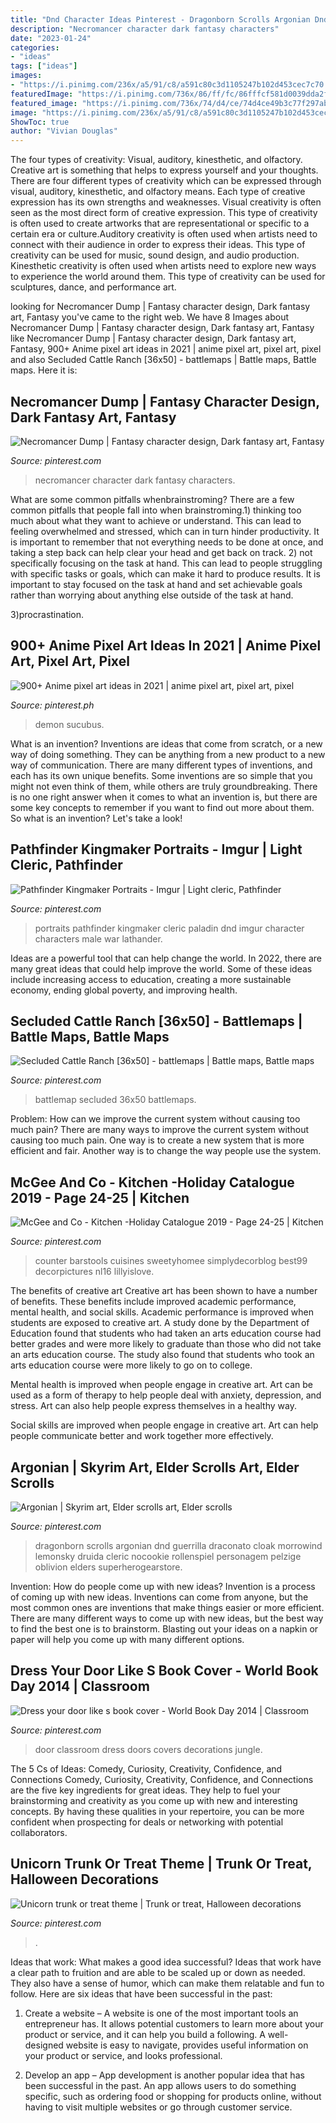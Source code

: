 ```yaml
---
title: "Dnd Character Ideas Pinterest - Dragonborn Scrolls Argonian Dnd Guerrilla Draconato Cloak Morrowind Lemonsky Druida Cleric Nocookie Rollenspiel Personagem Pelzige Oblivion Elders Superherogearstore"
description: "Necromancer character dark fantasy characters"
date: "2023-01-24"
categories:
- "ideas"
tags: ["ideas"]
images:
- "https://i.pinimg.com/236x/a5/91/c8/a591c80c3d1105247b102d453cec7c70.jpg"
featuredImage: "https://i.pinimg.com/736x/86/ff/fc/86fffcf581d0039dda2f8a08ab185375.jpg"
featured_image: "https://i.pinimg.com/736x/74/d4/ce/74d4ce49b3c77f297abc82b2b93c256b.jpg"
image: "https://i.pinimg.com/236x/a5/91/c8/a591c80c3d1105247b102d453cec7c70.jpg"
ShowToc: true
author: "Vivian Douglas"
---
```



The four types of creativity: Visual, auditory, kinesthetic, and olfactory.
Creative art is something that helps to express yourself and your thoughts. There are four different types of creativity which can be expressed through visual, auditory, kinesthetic, and olfactory means. Each type of creative expression has its own strengths and weaknesses. Visual creativity is often seen as the most direct form of creative expression. This type of creativity is often used to create artworks that are representational or specific to a certain era or culture.Auditory creativity is often used when artists need to connect with their audience in order to express their ideas. This type of creativity can be used for music, sound design, and audio production. Kinesthetic creativity is often used when artists need to explore new ways to experience the world around them. This type of creativity can be used for sculptures, dance, and performance art.

	

		
looking for Necromancer Dump | Fantasy character design, Dark fantasy art, Fantasy you've came to the right web. We have 8 Images about Necromancer Dump | Fantasy character design, Dark fantasy art, Fantasy like Necromancer Dump | Fantasy character design, Dark fantasy art, Fantasy, 900+ Anime pixel art ideas in 2021 | anime pixel art, pixel art, pixel and also Secluded Cattle Ranch [36x50] - battlemaps | Battle maps, Battle maps. Here it is:
		
    
## Necromancer Dump | Fantasy Character Design, Dark Fantasy Art, Fantasy

<img loading=lazy src="https://i.pinimg.com/736x/2e/09/2a/2e092abe98c0b029a11295c47beebbb4.jpg" onerror="this.onerror=null;this.src='https://tse4.mm.bing.net/th?id=OIP.w2lzPgonv54oTVkywsRHjwHaLH&amp;pid=15.1';" alt="Necromancer Dump | Fantasy character design, Dark fantasy art, Fantasy">

_Source: pinterest.com_

>necromancer character dark fantasy characters. 

	

What are some common pitfalls whenbrainstroming?
There are a few common pitfalls that people fall into when brainstroming.1) thinking too much about what they want to achieve or understand. This can lead to feeling overwhelmed and stressed, which can in turn hinder productivity. It is important to remember that not everything needs to be done at once, and taking a step back can help clear your head and get back on track.
2) not specifically focusing on the task at hand. This can lead to people struggling with specific tasks or goals, which can make it hard to produce results. It is important to stay focused on the task at hand and set achievable goals rather than worrying about anything else outside of the task at hand.

3)procrastination.

    
## 900+ Anime Pixel Art Ideas In 2021 | Anime Pixel Art, Pixel Art, Pixel

<img loading=lazy src="https://i.pinimg.com/236x/a5/91/c8/a591c80c3d1105247b102d453cec7c70.jpg" onerror="this.onerror=null;this.src='https://tse3.mm.bing.net/th?id=OIP.CDaSzKdtLK4OtamrxGfmygAAAA&amp;pid=15.1';" alt="900+ Anime pixel art ideas in 2021 | anime pixel art, pixel art, pixel">

_Source: pinterest.ph_

>demon sucubus. 

	

What is an invention?
Inventions are ideas that come from scratch, or a new way of doing something. They can be anything from a new product to a new way of communication. There are many different types of inventions, and each has its own unique benefits. Some inventions are so simple that you might not even think of them, while others are truly groundbreaking. There is no one right answer when it comes to what an invention is, but there are some key concepts to remember if you want to find out more about them. So what is an invention? Let's take a look!

    
## Pathfinder Kingmaker Portraits - Imgur | Light Cleric, Pathfinder

<img loading=lazy src="https://i.pinimg.com/736x/01/2a/0e/012a0e60beb946437647344c6a923312.jpg" onerror="this.onerror=null;this.src='https://tse1.mm.bing.net/th?id=OIP.ASJECDRugpLDoOp95PWxiAHaK9&amp;pid=15.1';" alt="Pathfinder Kingmaker Portraits - Imgur | Light cleric, Pathfinder">

_Source: pinterest.com_

>portraits pathfinder kingmaker cleric paladin dnd imgur character characters male war lathander. 

	

Ideas are a powerful tool that can help change the world. In 2022, there are many great ideas that could help improve the world. Some of these ideas include increasing access to education, creating a more sustainable economy, ending global poverty, and improving health.

    
## Secluded Cattle Ranch [36x50] - Battlemaps | Battle Maps, Battle Maps

<img loading=lazy src="https://i.pinimg.com/736x/cb/4f/84/cb4f84cc6625372e4249fe3b73248121.jpg" onerror="this.onerror=null;this.src='https://tse3.mm.bing.net/th?id=OIP.RRY6IgsOd3p3oxBbyPd8xwHaKS&amp;pid=15.1';" alt="Secluded Cattle Ranch [36x50] - battlemaps | Battle maps, Battle maps">

_Source: pinterest.com_

>battlemap secluded 36x50 battlemaps. 

	

Problem: How can we improve the current system without causing too much pain?
There are many ways to improve the current system without causing too much pain. One way is to create a new system that is more efficient and fair. Another way is to change the way people use the system.

    
## McGee And Co - Kitchen -Holiday Catalogue 2019 - Page 24-25 | Kitchen

<img loading=lazy src="https://i.pinimg.com/736x/86/ff/fc/86fffcf581d0039dda2f8a08ab185375.jpg" onerror="this.onerror=null;this.src='https://tse4.mm.bing.net/th?id=OIP.lnl-lxNzuYbhEwI9CllrtQHaKX&amp;pid=15.1';" alt="McGee and Co - Kitchen -Holiday Catalogue 2019 - Page 24-25 | Kitchen">

_Source: pinterest.com_

>counter barstools cuisines sweetyhomee simplydecorblog best99 decorpictures nl16 lillyislove. 

	

The benefits of creative art
Creative art has been shown to have a number of benefits. These benefits include improved academic performance, mental health, and social skills.
Academic performance is improved when students are exposed to creative art. A study done by the Department of Education found that students who had taken an arts education course had better grades and were more likely to graduate than those who did not take an arts education course. The study also found that students who took an arts education course were more likely to go on to college.

Mental health is improved when people engage in creative art. Art can be used as a form of therapy to help people deal with anxiety, depression, and stress. Art can also help people express themselves in a healthy way.

Social skills are improved when people engage in creative art. Art can help people communicate better and work together more effectively.

    
## Argonian | Skyrim Art, Elder Scrolls Art, Elder Scrolls

<img loading=lazy src="https://i.pinimg.com/736x/4b/61/5b/4b615b9ed50cdb67ef64f2fa8c9d7c34.jpg" onerror="this.onerror=null;this.src='https://tse4.mm.bing.net/th?id=OIP.gdGcARBd0VgOuJvWQvVxcAAAAA&amp;pid=15.1';" alt="Argonian | Skyrim art, Elder scrolls art, Elder scrolls">

_Source: pinterest.com_

>dragonborn scrolls argonian dnd guerrilla draconato cloak morrowind lemonsky druida cleric nocookie rollenspiel personagem pelzige oblivion elders superherogearstore. 

	

Invention: How do people come up with new ideas?
Invention is a process of coming up with new ideas. Inventions can come from anyone, but the most common ones are inventions that make things easier or more efficient. There are many different ways to come up with new ideas, but the best way to find the best one is to brainstorm. Blasting out your ideas on a napkin or paper will help you come up with many different options.

    
## Dress Your Door Like S Book Cover - World Book Day 2014 | Classroom

<img loading=lazy src="https://i.pinimg.com/736x/5d/cf/ea/5dcfea2e85c57ecc4e33e7aa8cf7fb93--classroom-door-classroom-ideas.jpg" onerror="this.onerror=null;this.src='https://tse2.mm.bing.net/th?id=OIP.DzDl5PNm7sk8xtUjEacj4gAAAA&amp;pid=15.1';" alt="Dress your door like s book cover - World Book Day 2014 | Classroom">

_Source: pinterest.com_

>door classroom dress doors covers decorations jungle. 

	

The 5 Cs of Ideas: Comedy, Curiosity, Creativity, Confidence, and Connections
Comedy, Curiosity, Creativity, Confidence, and Connections are the five key ingredients for great ideas. They help to fuel your brainstorming and creativity as you come up with new and interesting concepts. By having these qualities in your repertoire, you can be more confident when prospecting for deals or networking with potential collaborators.

    
## Unicorn Trunk Or Treat Theme | Trunk Or Treat, Halloween Decorations

<img loading=lazy src="https://i.pinimg.com/736x/74/d4/ce/74d4ce49b3c77f297abc82b2b93c256b.jpg" onerror="this.onerror=null;this.src='https://tse4.mm.bing.net/th?id=OIP.NqdDv2sIY_snlcbIJygSAwHaJ3&amp;pid=15.1';" alt="Unicorn trunk or treat theme | Trunk or treat, Halloween decorations">

_Source: pinterest.com_

>. 

	

Ideas that work: What makes a good idea successful?
Ideas that work have a clear path to fruition and are able to be scaled up or down as needed. They also have a sense of humor, which can make them relatable and fun to follow. Here are six ideas that have been successful in the past:
1. Create a website – A website is one of the most important tools an entrepreneur has. It allows potential customers to learn more about your product or service, and it can help you build a following. A well-designed website is easy to navigate, provides useful information on your product or service, and looks professional.

2. Develop an app – App development is another popular idea that has been successful in the past. An app allows users to do something specific, such as ordering food or shopping for products online, without having to visit multiple websites or go through customer service.

